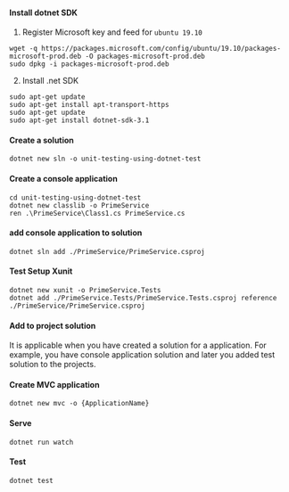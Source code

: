 #### Install dotnet SDK
1. Register Microsoft key and feed for ```ubuntu 19.10```
```
wget -q https://packages.microsoft.com/config/ubuntu/19.10/packages-microsoft-prod.deb -O packages-microsoft-prod.deb
sudo dpkg -i packages-microsoft-prod.deb
```
2. Install .net SDK
```
sudo apt-get update
sudo apt-get install apt-transport-https
sudo apt-get update
sudo apt-get install dotnet-sdk-3.1
```
#### Create a solution
```
dotnet new sln -o unit-testing-using-dotnet-test
```
#### Create a console application
```
cd unit-testing-using-dotnet-test
dotnet new classlib -o PrimeService
ren .\PrimeService\Class1.cs PrimeService.cs
```
#### add console application to solution
```
dotnet sln add ./PrimeService/PrimeService.csproj
```
#### Test Setup **Xunit**
```
dotnet new xunit -o PrimeService.Tests
dotnet add ./PrimeService.Tests/PrimeService.Tests.csproj reference ./PrimeService/PrimeService.csproj
```
#### Add to project solution
It is applicable when you have created a solution for a application. For example, you have console application solution and later you added test solution to the projects.
#### Create MVC application
```
dotnet new mvc -o {ApplicationName}
```
#### Serve
```
dotnet run watch
```
#### Test
```
dotnet test
```